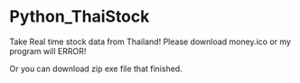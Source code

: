 # Python_ThaiStock
Take Real time stock data from Thailand!
  Please download money.ico or my program will ERROR!
  
  Or you can download zip exe file that finished.
